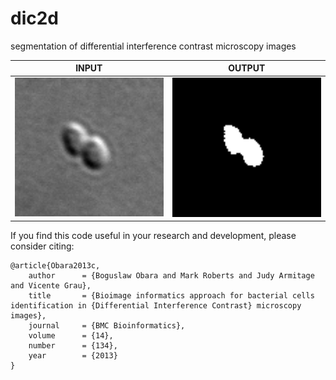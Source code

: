 # dic2d
segmentation of differential interference contrast microscopy images<br/>

| INPUT | OUTPUT |
| ------------- | ------------- |
| <img src="https://github.com/BoguslawObara/dic2d/blob/master/im/dic_image.png" width="250">  | <img src="https://github.com/BoguslawObara/dic2d/blob/master/im/dic_image_s.png" width="250"> |

If you find this code useful in your research and development, please consider citing:

    @article{Obara2013c,
        author      = {Boguslaw Obara and Mark Roberts and Judy Armitage and Vicente Grau},
        title       = {Bioimage informatics approach for bacterial cells identification in {Differential Interference Contrast} microscopy images},
        journal     = {BMC Bioinformatics},
        volume      = {14},
        number      = {134},
        year        = {2013}
    }
